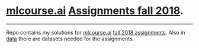 # [mlcourse.ai](https://mlcourse.ai) [Assignments fall 2018](https://mlcourse.ai/assignments).
---
Repo contains my solutions for [mlcourse.ai](https://mlcourse.ai/) [fall 2018 assignments](https://mlcourse.ai/assignments).
Also in [data](./data) there are datasets needed for the assignments.